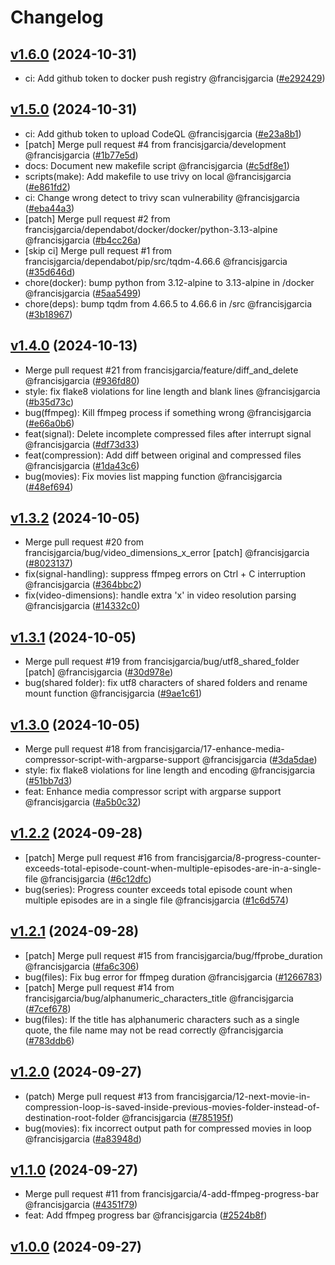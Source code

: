 # Changelog

## [v1.6.0](https://github.com/francisjgarcia/media-compressor/releases/v1.6.0) (2024-10-31)
* ci: Add github token to docker push registry @francisjgarcia ([#e292429](https://github.com/francisjgarcia/media-compressor/commit/e2924290d387bc1b4bacf09696651e611db1d24e))


## [v1.5.0](https://github.com/francisjgarcia/media-compressor/releases/v1.5.0) (2024-10-31)
* ci: Add github token to upload CodeQL @francisjgarcia ([#e23a8b1](https://github.com/francisjgarcia/media-compressor/commit/e23a8b1ebdbddb4cffa49592fca77d1cf8d554be))
* [patch] Merge pull request #4 from francisjgarcia/development @francisjgarcia ([#1b77e5d](https://github.com/francisjgarcia/media-compressor/commit/1b77e5d292aba0faefd936b73a678f2b2f93fcbd))
* docs: Document new makefile script @francisjgarcia ([#c5df8e1](https://github.com/francisjgarcia/media-compressor/commit/c5df8e161ee022358dfaedba00b0841b9335227c))
* scripts(make): Add makefile to use trivy on local @francisjgarcia ([#e861fd2](https://github.com/francisjgarcia/media-compressor/commit/e861fd2f662e55654da520949c692255df3a4ca4))
* ci: Change wrong detect to trivy scan vulnerability @francisjgarcia ([#eba44a3](https://github.com/francisjgarcia/media-compressor/commit/eba44a3cc61674ebe19ede9cdfede0fe4d6d608c))
* [patch] Merge pull request #2 from francisjgarcia/dependabot/docker/docker/python-3.13-alpine @francisjgarcia ([#b4cc26a](https://github.com/francisjgarcia/media-compressor/commit/b4cc26a509a87397d9b9e00db021c24c9e80d776))
* [skip ci] Merge pull request #1 from francisjgarcia/dependabot/pip/src/tqdm-4.66.6 @francisjgarcia ([#35d646d](https://github.com/francisjgarcia/media-compressor/commit/35d646d6cbb354be6ae0649fc82447b0ba1c7a71))
* chore(docker): bump python from 3.12-alpine to 3.13-alpine in /docker @francisjgarcia ([#5aa5499](https://github.com/francisjgarcia/media-compressor/commit/5aa5499f566848f79a1d62fbe8905270eadef07f))
* chore(deps): bump tqdm from 4.66.5 to 4.66.6 in /src @francisjgarcia ([#3b18967](https://github.com/francisjgarcia/media-compressor/commit/3b1896792a59d80f8e7e4c7dc85d99416c48f487))


## [v1.4.0](https://github.com/francisjgarcia/media-compressor/releases/v1.4.0) (2024-10-13)
* Merge pull request #21 from francisjgarcia/feature/diff_and_delete @francisjgarcia ([#936fd80](https://github.com/francisjgarcia/media-compressor/commit/936fd8081b240970e4dfea19c767b15cb9d3a3b6))
* style: fix flake8 violations for line length and blank lines @francisjgarcia ([#b35d73c](https://github.com/francisjgarcia/media-compressor/commit/b35d73c229636f031153b2973fe7c1f70c677a01))
* bug(ffmpeg): Kill ffmpeg process if something wrong @francisjgarcia ([#e66a0b6](https://github.com/francisjgarcia/media-compressor/commit/e66a0b624be3557967dd9711530b41ac794e513b))
* feat(signal): Delete incomplete compressed files after interrupt signal @francisjgarcia ([#df73d33](https://github.com/francisjgarcia/media-compressor/commit/df73d338ccdb54d8448392c2b095b67cefbfc184))
* feat(compression): Add diff between original and compressed files @francisjgarcia ([#1da43c6](https://github.com/francisjgarcia/media-compressor/commit/1da43c6ec0cde2459ad353a62552030b3625da8c))
* bug(movies): Fix movies list mapping function @francisjgarcia ([#48ef694](https://github.com/francisjgarcia/media-compressor/commit/48ef69480a14c7e43c3f4f2bc598ebb478a517c0))


## [v1.3.2](https://github.com/francisjgarcia/media-compressor/releases/v1.3.2) (2024-10-05)
* Merge pull request #20 from francisjgarcia/bug/video_dimensions_x_error [patch] @francisjgarcia ([#8023137](https://github.com/francisjgarcia/media-compressor/commit/8023137915d4b33896fb2af3120b8819b67a1ec4))
* fix(signal-handling): suppress ffmpeg errors on Ctrl + C interruption @francisjgarcia ([#364bbc2](https://github.com/francisjgarcia/media-compressor/commit/364bbc22db08a3727bddb3fb7400ed6c688e6b68))
* fix(video-dimensions): handle extra 'x' in video resolution parsing @francisjgarcia ([#14332c0](https://github.com/francisjgarcia/media-compressor/commit/14332c07f43583f1e5081edbee41ec367b02771f))


## [v1.3.1](https://github.com/francisjgarcia/media-compressor/releases/v1.3.1) (2024-10-05)
* Merge pull request #19 from francisjgarcia/bug/utf8_shared_folder [patch] @francisjgarcia ([#30d978e](https://github.com/francisjgarcia/media-compressor/commit/30d978e4d59efd917c0bc9efd7150049eb1f7377))
* bug(shared folder): fix utf8 characters of shared folders and rename mount function @francisjgarcia ([#9ae1c61](https://github.com/francisjgarcia/media-compressor/commit/9ae1c615e81259e377694c5c50281a256b6beec5))


## [v1.3.0](https://github.com/francisjgarcia/media-compressor/releases/v1.3.0) (2024-10-05)
* Merge pull request #18 from francisjgarcia/17-enhance-media-compressor-script-with-argparse-support @francisjgarcia ([#3da5dae](https://github.com/francisjgarcia/media-compressor/commit/3da5dae956d59cd996dda1bb49f8e78b6737783c))
* style: fix flake8 violations for line length and encoding @francisjgarcia ([#51bb7d3](https://github.com/francisjgarcia/media-compressor/commit/51bb7d354b650aa97b34c1701c8cd9a4a91615ad))
* feat: Enhance media compressor script with argparse support @francisjgarcia ([#a5b0c32](https://github.com/francisjgarcia/media-compressor/commit/a5b0c32299c3e13d7e853e81d17172ed4fedc290))


## [v1.2.2](https://github.com/francisjgarcia/media-compressor/releases/v1.2.2) (2024-09-28)
* [patch] Merge pull request #16 from francisjgarcia/8-progress-counter-exceeds-total-episode-count-when-multiple-episodes-are-in-a-single-file @francisjgarcia ([#6c12dfc](https://github.com/francisjgarcia/media-compressor/commit/6c12dfc61838ed7a2b0019b5ac382cf49ef08ad9))
* bug(series): Progress counter exceeds total episode count when multiple episodes are in a single file @francisjgarcia ([#1c6d574](https://github.com/francisjgarcia/media-compressor/commit/1c6d574f8515bde4e349e11c0865cefc7e3e5149))


## [v1.2.1](https://github.com/francisjgarcia/media-compressor/releases/v1.2.1) (2024-09-28)
* [patch] Merge pull request #15 from francisjgarcia/bug/ffprobe_duration @francisjgarcia ([#fa6c306](https://github.com/francisjgarcia/media-compressor/commit/fa6c306c59ad53160ad034096fff6f6fe08c9a09))
* bug(files): Fix bug error for ffmpeg duration @francisjgarcia ([#1266783](https://github.com/francisjgarcia/media-compressor/commit/12667830c2ccca0e1be26ac049a9ef761153e9a4))
* [patch] Merge pull request #14 from francisjgarcia/bug/alphanumeric_characters_title @francisjgarcia ([#7cef678](https://github.com/francisjgarcia/media-compressor/commit/7cef6787b4b1eef840d5a036eae32eb86e5f2af4))
* bug(files): If the title has alphanumeric characters such as a single quote, the file name may not be read correctly @francisjgarcia ([#783ddb6](https://github.com/francisjgarcia/media-compressor/commit/783ddb6eee4a7d584dea0f2ddf737611c65241d2))


## [v1.2.0](https://github.com/francisjgarcia/media-compressor/releases/v1.2.0) (2024-09-27)
* (patch) Merge pull request #13 from francisjgarcia/12-next-movie-in-compression-loop-is-saved-inside-previous-movies-folder-instead-of-destination-root-folder @francisjgarcia ([#785195f](https://github.com/francisjgarcia/media-compressor/commit/785195fce88a5e190bb7df29b63aada60b13025c))
* bug(movies): fix incorrect output path for compressed movies in loop @francisjgarcia ([#a83948d](https://github.com/francisjgarcia/media-compressor/commit/a83948d67e5a35fbf722dbf90d02909512a4a183))


## [v1.1.0](https://github.com/francisjgarcia/media-compressor/releases/v1.1.0) (2024-09-27)
* Merge pull request #11 from francisjgarcia/4-add-ffmpeg-progress-bar @francisjgarcia ([#4351f79](https://github.com/francisjgarcia/media-compressor/commit/4351f7929c07fa05fcb675a9f119d2b4904705ed))
* feat: Add ffmpeg progress bar @francisjgarcia ([#2524b8f](https://github.com/francisjgarcia/media-compressor/commit/2524b8f3a82769215b32d7f13ad71831557cd4da))


## [v1.0.0](https://github.com/francisjgarcia/media-compressor/releases/v1.0.0) (2024-09-27)
